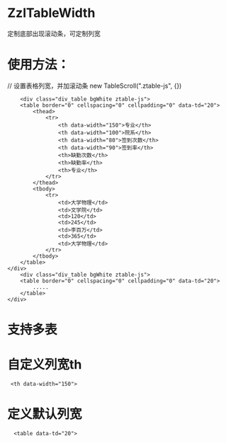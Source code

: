# ZzlTableWidth
定制底部出现滚动条，可定制列宽


# 使用方法：
// 设置表格列宽，并加滚动条
	new TableScroll(".ztable-js", {})
  
      
      	<div class="div_table bgWhite ztable-js">
		<table border="0" cellspacing="0" cellpadding="0" data-td="20">
			<thead>
				<tr>
					<th data-width="150">专业</th>
					<th data-width="100">院系</th>
					<th data-width="80">签到次数</th>
					<th data-width="90">签到率</th>
					<th>缺勤次数</th>
					<th>缺勤率</th>
					<th>专业</th>
				</tr>
			</thead>
			<tbody>
				<tr>
					<td>大学物理</td>
					<td>文学院</td>
					<td>120</td>
					<td>245</td>
					<td>李百万</td>
					<td>365</td>
					<td>大学物理</td>
				</tr>
			</tbody>
		</table>
	</div>
      	<div class="div_table bgWhite ztable-js">
		<table border="0" cellspacing="0" cellpadding="0" data-td="20">
			.....
		</table>
	</div>
      
   # 支持多表
      
   # 自定义列宽th
     <th data-width="150">
   #   定义默认列宽
      <table data-td="20">
      
       
       
